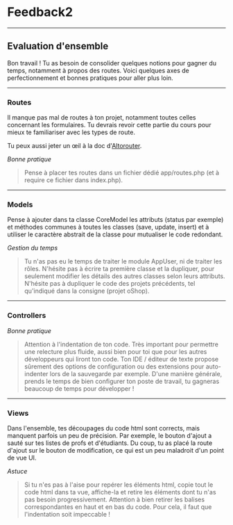 # Feedback2

---

## Evaluation d'ensemble

Bon travail ! Tu as besoin de consolider quelques notions pour gagner du temps, notamment à propos des routes. Voici quelques axes de perfectionnement et bonnes pratiques pour aller plus loin.

---

### Routes 

Il manque pas mal de routes à ton projet, notamment toutes celles concernant les formulaires. Tu devrais revoir cette partie du cours pour mieux te familiariser avec les types de route. 

Tu peux aussi jeter un œil à la doc d'[Altorouter](https://altorouter.com/usage/mapping-routes.html).

*Bonne pratique*
> Pense à placer tes routes dans un fichier dédié app/routes.php (et à require ce fichier dans index.php).

---

### Models

Pense à ajouter dans ta classe CoreModel les attributs (status par exemple) et méthodes communes à toutes les classes (save, update, insert) et à utiliser le caractère abstrait de la classe pour mutualiser le code redondant.

*Gestion du temps* 
> Tu n'as pas eu le temps de traiter le module AppUser, ni de traiter les rôles. N'hésite pas à écrire ta première classe et la dupliquer, pour seulement modifier les détails des autres classes selon leurs attributs. N'hésite pas à dupliquer le code des projets précédents, tel qu'indiqué dans la consigne (projet oShop). 

---

### Controllers

*Bonne pratique*
> Attention à l'indentation de ton code. Très important pour permettre une relecture plus fluide, aussi bien pour toi que pour les autres développeurs qui liront ton code. Ton IDE / éditeur de texte propose sûrement des options de configuration ou des extensions pour auto-indenter lors de la sauvegarde par exemple. D'une manière générale, prends le temps de bien configurer ton poste de travail, tu gagneras beaucoup de temps pour développer !

---

### Views

Dans l'ensemble, tes découpages du code html sont corrects, mais manquent parfois un peu de précision. Par exemple, le bouton d'ajout a sauté sur tes listes de profs et d'étudiants. Du coup, tu as placé la route d'ajout sur le bouton de modification, ce qui est un peu maladroit d'un point de vue UI. 

*Astuce*
> Si tu n'es pas à l'aise pour repérer les éléments html, copie tout le code html dans ta vue, affiche-la et retire les éléments dont tu n'as pas besoin progressivement. Attention à bien retirer les balises correspondantes en haut et en bas du code. Pour cela, il faut que l'indentation soit impeccable !
